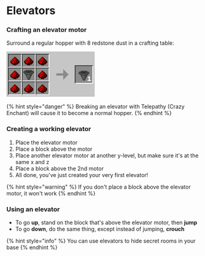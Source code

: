 # Elevators

### Crafting an elevator motor

Surround a regular hopper with 8 redstone dust in a crafting table:

![8 Redstone Dust + 1 Hopper = Elevator Motor](../../.gitbook/assets/image%20%281%29.png)

{% hint style="danger" %}
Breaking an elevator with Telepathy \(Crazy Enchant\) will cause it to become a normal hopper.
{% endhint %}

### Creating a working elevator

1. Place the elevator motor
2. Place a block above the motor
3. Place another elevator motor at another y-level, but make sure it's at the same x and z
4. Place a block above the 2nd motor
5. All done, you've just created your very first elevator!

{% hint style="warning" %}
If you don't place a block above the elevator motor, it won't work
{% endhint %}

### Using an elevator

* To go **up**, stand on the block that's above the elevator motor, then **jump**
* To go **down**, do the same thing, except instead of jumping, **crouch**

{% hint style="info" %}
You can use elevators to hide secret rooms in your base
{% endhint %}



